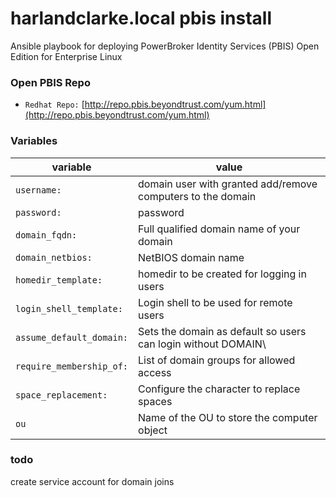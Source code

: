 # harlandclarke.local pbis install

Ansible playbook for deploying PowerBroker Identity Services (PBIS) Open Edition for Enterprise Linux

### Open PBIS Repo

* `Redhat Repo:` [http://repo.pbis.beyondtrust.com/yum.html](http://repo.pbis.beyondtrust.com/yum.html)

### Variables

| variable | value|
|----------|------|
| `username:` | domain user with granted add/remove computers to the domain  | 
| `password:` | password |
| `domain_fqdn:` | Full qualified domain name of your domain |
| `domain_netbios:` | NetBIOS domain name |
| `homedir_template:` | homedir to be created for logging in users |
| `login_shell_template:` | Login shell to be used for remote users |
| `assume_default_domain:` | Sets the domain as default so users can login without DOMAIN\\ |
| `require_membership_of:` | List of domain groups for allowed access |
| `space_replacement:` | Configure the character to replace spaces |
| `ou` | Name of the OU to store the computer object |

### todo

create service account for domain joins
